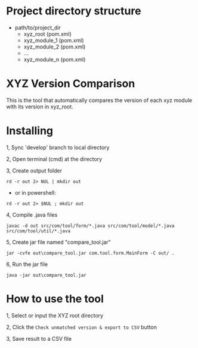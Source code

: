 # Project directory structure
- path/to/project_dir
	+ xyz_root (pom.xml)
	+ xyz_module_1 (pom.xml)
	+ xyz_module_2 (pom.xml)
	+ ...
	+ xyz_module_n (pom.xml)

# XYZ Version Comparison
This is the tool that automatically compares the version of each xyz module with its version in xyz_root.

# Installing
 
1, Sync 'develop' branch to local directory
 
2, Open terminal (cmd) at the directory
 
3, Create output folder

 ```
 rd -r out 2> NUL | mkdir out
 ```
	
 - or in powershell:

 ```
 rd -r out 2> $NUL ; mkdir out
 ```

4, Compile .java files
    
 ```
 javac -d out src/com/tool/form/*.java src/com/tool/model/*.java src/com/tool/util/*.java
 ```
 
5, Create jar file named "compare_tool.jar"

 ```
 jar -cvfe out\compare_tool.jar com.tool.form.MainForm -C out/ .
 ```

6, Run the jar file

 ```
 java -jar out\compare_tool.jar
 ```

# How to use the tool

1, Select or input the XYZ root directory

2, Click the `Check unmatched version & export to CSV` button

3, Save result to a CSV file
